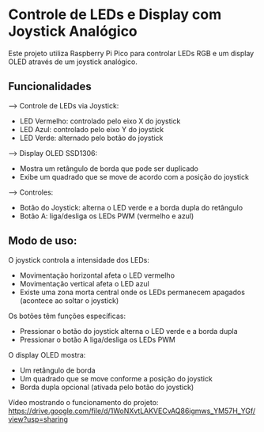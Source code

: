 # Controle de LEDs e Display com Joystick Analógico
Este projeto utiliza Raspberry Pi Pico para controlar LEDs RGB e um display OLED através de um joystick analógico.

## Funcionalidades
--> Controle de LEDs via Joystick:

- LED Vermelho: controlado pelo eixo X do joystick
- LED Azul: controlado pelo eixo Y do joystick
- LED Verde: alternado pelo botão do joystick

--> Display OLED SSD1306:
- Mostra um retângulo de borda que pode ser duplicado
- Exibe um quadrado que se move de acordo com a posição do joystick

--> Controles:
- Botão do Joystick: alterna o LED verde e a borda dupla do retângulo
- Botão A: liga/desliga os LEDs PWM (vermelho e azul)

## Modo de uso:
O joystick controla a intensidade dos LEDs:
- Movimentação horizontal afeta o LED vermelho
- Movimentação vertical afeta o LED azul
- Existe uma zona morta central onde os LEDs permanecem apagados (acontece ao soltar o joystick)

Os botões têm funções específicas:
- Pressionar o botão do joystick alterna o LED verde e a borda dupla
- Pressionar o botão A liga/desliga os LEDs PWM

O display OLED mostra:
- Um retângulo de borda
- Um quadrado que se move conforme a posição do joystick
- Borda dupla opcional (ativada pelo botão do joystick)

Vídeo mostrando o funcionamento do projeto: https://drive.google.com/file/d/1WoNXvtLAKVECvAQ86igmws_YM57H_YGf/view?usp=sharing
